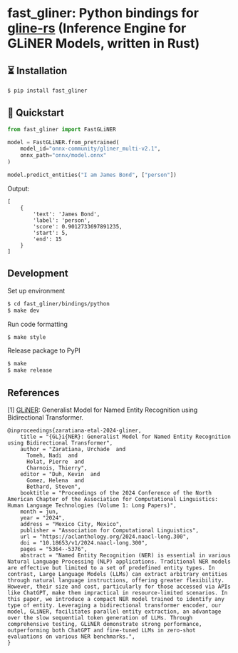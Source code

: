 # fast_gliner: Python bindings for [gline-rs](https://github.com/fbilhaut/gline-rs) (Inference Engine for GLiNER Models, written in Rust)

## ⏳ Installation

```bash
$ pip install fast_gliner
```

## 🚀 Quickstart

```python
from fast_gliner import FastGLiNER

model = FastGLiNER.from_pretrained(
    model_id="onnx-community/gliner_multi-v2.1",
    onnx_path="onnx/model.onnx"
)

model.predict_entities("I am James Bond", ["person"])
```

Output:

```
[
    {
        'text': 'James Bond',
        'label': 'person',
        'score': 0.9012733697891235,
        'start': 5,
        'end': 15
    }
]
```

## Development

Set up environment

```sh
$ cd fast_gliner/bindings/python
$ make dev
```

Run code formatting

```sh
$ make style
```

Release package to PyPI

```sh
$ make
$ make release
```

## References

[1] [GLiNER](https://github.com/urchade/GLiNER): Generalist Model for Named Entity Recognition using Bidirectional Transformer.

```
@inproceedings{zaratiana-etal-2024-gliner,
    title = "{GL}i{NER}: Generalist Model for Named Entity Recognition using Bidirectional Transformer",
    author = "Zaratiana, Urchade  and
      Tomeh, Nadi  and
      Holat, Pierre  and
      Charnois, Thierry",
    editor = "Duh, Kevin  and
      Gomez, Helena  and
      Bethard, Steven",
    booktitle = "Proceedings of the 2024 Conference of the North American Chapter of the Association for Computational Linguistics: Human Language Technologies (Volume 1: Long Papers)",
    month = jun,
    year = "2024",
    address = "Mexico City, Mexico",
    publisher = "Association for Computational Linguistics",
    url = "https://aclanthology.org/2024.naacl-long.300",
    doi = "10.18653/v1/2024.naacl-long.300",
    pages = "5364--5376",
    abstract = "Named Entity Recognition (NER) is essential in various Natural Language Processing (NLP) applications. Traditional NER models are effective but limited to a set of predefined entity types. In contrast, Large Language Models (LLMs) can extract arbitrary entities through natural language instructions, offering greater flexibility. However, their size and cost, particularly for those accessed via APIs like ChatGPT, make them impractical in resource-limited scenarios. In this paper, we introduce a compact NER model trained to identify any type of entity. Leveraging a bidirectional transformer encoder, our model, GLiNER, facilitates parallel entity extraction, an advantage over the slow sequential token generation of LLMs. Through comprehensive testing, GLiNER demonstrate strong performance, outperforming both ChatGPT and fine-tuned LLMs in zero-shot evaluations on various NER benchmarks.",
}
```